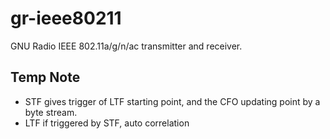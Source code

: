 # gr-ieee80211
GNU Radio IEEE 802.11a/g/n/ac transmitter and receiver.

Temp Note
----------
- STF gives trigger of LTF starting point, and the CFO updating point by a byte stream.
- LTF if triggered by STF, auto correlation
